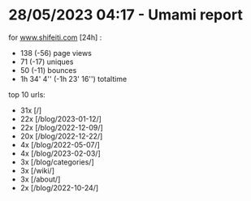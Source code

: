 # 28/05/2023 04:17 - Umami report
for www.shifeiti.com [24h] :

 - 138 (-56) page views
 - 71 (-17) uniques
 - 50 (-11) bounces
 - 1h 34' 4'' (-1h 23' 16'') totaltime


top 10 urls:
 - 31x [/]
 - 22x [/blog/2023-01-12/]
 - 22x [/blog/2022-12-09/]
 - 20x [/blog/2022-12-22/]
 - 4x [/blog/2022-05-07/]
 - 4x [/blog/2023-02-03/]
 - 3x [/blog/categories/]
 - 3x [/wiki/]
 - 3x [/about/]
 - 2x [/blog/2022-10-24/]


